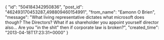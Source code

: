  {
   "id": "504184342950836",
   "post_id": "462493170453287_498809460154991",
   "from_name": "Eamonn O Brien",
   "message": "What living representative dictates what microsoft does though? The Directors? What if as shareholder you appoint yourself director also... Are you \"in the shit\" then if corporate law is broken?",
   "created_time": "2013-04-18T17:23:31+0000"
 }
